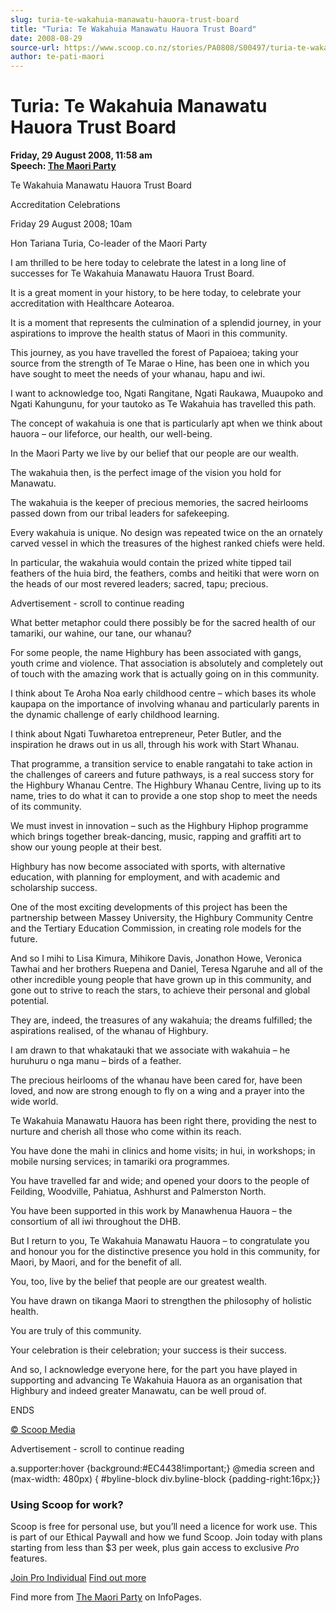 ```yaml
---
slug: turia-te-wakahuia-manawatu-hauora-trust-board
title: "Turia: Te Wakahuia Manawatu Hauora Trust Board"
date: 2008-08-29
source-url: https://www.scoop.co.nz/stories/PA0808/S00497/turia-te-wakahuia-manawatu-hauora-trust-board.htm
author: te-pati-maori
---
```

Turia: Te Wakahuia Manawatu Hauora Trust Board
==============================================

**Friday, 29 August 2008, 11:58 am**  
**Speech: [The Maori Party](https://info.scoop.co.nz/The_Maori_Party)**

Te Wakahuia Manawatu Hauora Trust Board

Accreditation Celebrations

Friday 29 August 2008; 10am

Hon Tariana Turia, Co-leader of the Maori Party

I am thrilled to be here today to celebrate the latest in a long line of successes for Te Wakahuia Manawatu Hauora Trust Board.

It is a great moment in your history, to be here today, to celebrate your accreditation with Healthcare Aotearoa.

It is a moment that represents the culmination of a splendid journey, in your aspirations to improve the health status of Maori in this community.

This journey, as you have travelled the forest of Papaioea; taking your source from the strength of Te Marae o Hine, has been one in which you have sought to meet the needs of your whanau, hapu and iwi.

I want to acknowledge too, Ngati Rangitane, Ngati Raukawa, Muaupoko and Ngati Kahungunu, for your tautoko as Te Wakahuia has travelled this path.

The concept of wakahuia is one that is particularly apt when we think about hauora – our lifeforce, our health, our well-being.

In the Maori Party we live by our belief that our people are our wealth.

The wakahuia then, is the perfect image of the vision you hold for Manawatu.

The wakahuia is the keeper of precious memories, the sacred heirlooms passed down from our tribal leaders for safekeeping.

Every wakahuia is unique. No design was repeated twice on the an ornately carved vessel in which the treasures of the highest ranked chiefs were held.

In particular, the wakahuia would contain the prized white tipped tail feathers of the huia bird, the feathers, combs and heitiki that were worn on the heads of our most revered leaders; sacred, tapu; precious.

Advertisement - scroll to continue reading





What better metaphor could there possibly be for the sacred health of our tamariki, our wahine, our tane, our whanau?

For some people, the name Highbury has been associated with gangs, youth crime and violence. That association is absolutely and completely out of touch with the amazing work that is actually going on in this community.

I think about Te Aroha Noa early childhood centre – which bases its whole kaupapa on the importance of involving whanau and particularly parents in the dynamic challenge of early childhood learning.

I think about Ngati Tuwharetoa entrepreneur, Peter Butler, and the inspiration he draws out in us all, through his work with Start Whanau.

That programme, a transition service to enable rangatahi to take action in the challenges of careers and future pathways, is a real success story for the Highbury Whanau Centre. The Highbury Whanau Centre, living up to its name, tries to do what it can to provide a one stop shop to meet the needs of its community.

We must invest in innovation – such as the Highbury Hiphop programme which brings together break-dancing, music, rapping and graffiti art to show our young people at their best.

Highbury has now become associated with sports, with alternative education, with planning for employment, and with academic and scholarship success.

One of the most exciting developments of this project has been the partnership between Massey University, the Highbury Community Centre and the Tertiary Education Commission, in creating role models for the future.

And so I mihi to Lisa Kimura, Mihikore Davis, Jonathon Howe, Veronica Tawhai and her brothers Ruepena and Daniel, Teresa Ngaruhe and all of the other incredible young people that have grown up in this community, and gone out to strive to reach the stars, to achieve their personal and global potential.

They are, indeed, the treasures of any wakahuia; the dreams fulfilled; the aspirations realised, of the whanau of Highbury.

I am drawn to that whakatauki that we associate with wakahuia – he huruhuru o nga manu – birds of a feather.

The precious heirlooms of the whanau have been cared for, have been loved, and now are strong enough to fly on a wing and a prayer into the wide world.

Te Wakahuia Manawatu Hauora has been right there, providing the nest to nurture and cherish all those who come within its reach.

You have done the mahi in clinics and home visits; in hui, in workshops; in mobile nursing services; in tamariki ora programmes.

You have travelled far and wide; and opened your doors to the people of Feilding, Woodville, Pahiatua, Ashhurst and Palmerston North.

You have been supported in this work by Manawhenua Hauora – the consortium of all iwi throughout the DHB.

But I return to you, Te Wakahuia Manawatu Hauora – to congratulate you and honour you for the distinctive presence you hold in this community, for Maori, by Maori, and for the benefit of all.

You, too, live by the belief that people are our greatest wealth.

You have drawn on tikanga Maori to strengthen the philosophy of holistic health.

You are truly of this community.

Your celebration is their celebration; your success is their success.

And so, I acknowledge everyone here, for the part you have played in supporting and advancing Te Wakahuia Hauora as an organisation that Highbury and indeed greater Manawatu, can be well proud of.

  
ENDS

[© Scoop Media](http://www.scoop.co.nz/about/terms.html)  

Advertisement - scroll to continue reading



a.supporter:hover {background:#EC4438!important;} @media screen and (max-width: 480px) { #byline-block div.byline-block {padding-right:16px;}}

### Using Scoop for work?

Scoop is free for personal use, but you’ll need a licence for work use. This is part of our Ethical Paywall and how we fund Scoop. Join today with plans starting from less than $3 per week, plus gain access to exclusive _Pro_ features.  
  
[Join Pro Individual](https://pro.scoop.co.nz/Individual/?from=ProIn24) [Find out more](https://pro.scoop.co.nz/using-scoop-for-work/?from=ProIn24)

Find more from [The Maori Party](https://info.scoop.co.nz/The_Maori_Party) on InfoPages.